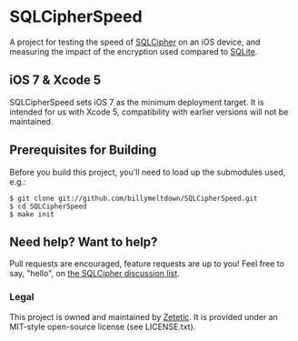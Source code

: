 # SQLCipherSpeed

A project for testing the speed of [SQLCipher](http://github.com/sjlombardo/sqlcipher) on an iOS device, and measuring the impact of the encryption used compared to [SQLite](http://www.sqlite.org).

## iOS 7 & Xcode 5

SQLCipherSpeed sets iOS 7 as the minimum deployment target. It is intended for us with Xcode 5, compatibility with earlier versions will not be maintained.

## Prerequisites for Building

Before you build this project, you'll need to load up the submodules used, e.g.:

    $ git clone git://github.com/billymeltdown/SQLCipherSpeed.git
    $ cd SQLCipherSpeed
    $ make init
    

## Need help? Want to help?

Pull requests are encouraged, feature requests are up to you! Feel free to say, "hello", on [the SQLCipher discussion list](http://groups.google.com/group/sqlcipher).

### Legal

This project is owned and maintained by [Zetetic](http://zetetic.net). It is provided under an MIT-style open-source license (see LICENSE.txt).
